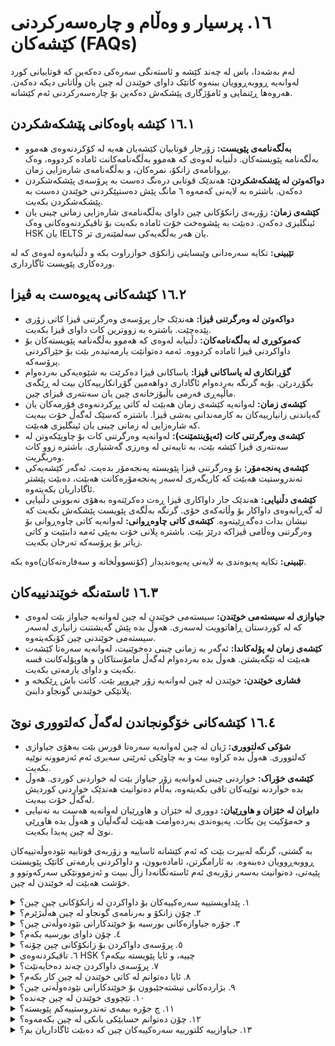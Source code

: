 # ١٦. پرسیار و وەڵام و چارەسەرکردنی کێشەکان (FAQs)

لەم بەشەدا، باس لە چەند کێشە و ئاستەنگی سەرەکی دەکەین کە قوتابیانی کورد لەوانەیە ڕووبەڕوویان ببنەوە کاتێک داوای خوێندن لە چین یان وڵاتانی دیکە دەکەن. هەروەها ڕێنمایی و ئامۆژگاری پێشکەش دەکەین بۆ چارەسەرکردنی ئەم کێشانە.

## ١٦.١ کێشە باوەکانی پێشکەشکردن

- **بەڵگەنامەی پێویست:** زۆرجار قوتابیان کێشەیان هەیە لە کۆکردنەوەی هەموو بەڵگەنامە پێویستەکان. دڵنیابە لەوەی کە هەموو بەڵگەنامەکانت ئامادە کردووە، وەک بڕوانامەی زانکۆ، نمرەکان، و بەڵگەنامەی شارەزایی زمان.
- **دواکەوتن لە پێشکەشکردن:** هەندێک قوتابی درەنگ دەست بە پرۆسەی پێشکەشکردن دەکەن. باشترە بە لایەنی کەمەوە ٦ مانگ پێش دەستپێکردنی خوێندن دەست بە پێشکەشکردن بکەیت.
- **کێشەی زمان:** زۆربەی زانکۆکانی چین داوای بەڵگەنامەی شارەزایی زمانی چینی یان ئینگلیزی دەکەن. دەبێت بە پێشوەخت خۆت ئامادە بکەیت بۆ تاقیکردنەوەکانی وەک HSK یان IELTS یان هەر بەڵگەیەکی سەلمێنەری تر.

  
**تێبینی:** تکایە سەرەدانی وێبسایتی زانکۆی خوازراوت بکە و دڵنیابەوە لەوەی کە لە وردەکاری پێویست ئاگارداری.

## ١٦.٢ کێشەکانی پەیوەست بە ڤیزا
- **دواکەوتن لە وەرگرتنی ڤیزا:** هەندێک جار پرۆسەی وەرگرتنی ڤیزا کاتی زۆری پێدەچێت. باشترە بە زووترین کات داوای ڤیزا بکەیت.
- **کەموکوڕی لە بەڵگەنامەکان:** دڵنیابە لەوەی کە هەموو بەڵگەنامە پێویستەکان بۆ داواکردنی ڤیزا ئامادە کردووە. ئەمە دەتوانێت یارمەتیدەر بێت بۆ خێراکردنی پرۆسەکە.
- **گۆڕانکاری لە یاساکانی ڤیزا:** یاساکانی ڤیزا دەکرێت بە شێوەیەکی بەردەوام بگۆڕدرێن. بۆیە گرنگە بەردەوام ئاگاداری دواهەمین گۆڕانکارییەکان بیت لە ڕێگەی ماڵپەڕی فەرمی باڵیۆزخانەی چین یان سەنتەری ڤیزای چین.
- **کێشەی زمان:** لەوانەیە کێشەی زمان هەبێت لە کاتی پڕکردنەوەی فۆرمەکان یان گەیاندنی زانیارییەکان بە کارمەندانی بەشی ڤیزا. باشترە کەسێک لەگەڵ خۆت ببەیت کە شارەزایی لە زمانی چینی یان ئینگلیزی هەبێت.
- **کێشەی وەرگرتنی کات (ئەپۆینتمێنت):** لەوانەیە وەرگرتنی کات بۆ چاوپێکەوتن لە سەنتەری ڤیزا کێشە بێت، بە تایبەتی لە وەرزی گەشتیاری. باشترە زوو کات وەربگریت.
- **کێشەی پەنجەمۆر:** بۆ وەرگرتنی ڤیزا پێویستە پەنجەمۆر بدەیت. ئەگەر کێشەیەکی تەندروستیت هەبێت کە کاریگەری لەسەر پەنجەمۆرەکانت هەبێت، دەبێت پێشتر ئاگاداریان بکەیتەوە.
- **کێشەی دڵنیایی:** هەندێک جار داواکاری ڤیزا ڕەت دەکرێتەوە بەهۆی نەبوونی دڵنیایی لە گەڕانەوەی داواکار بۆ وڵاتەکەی خۆی. گرنگە بەڵگەی پێویست پێشکەش بکەیت کە نیشان بدات دەگەڕێیتەوە.
**کێشەی کاتی چاوەڕوانی:** لەوانەیە کاتی چاوەڕوانی بۆ وەرگرتنی وەڵامی ڤیزاکە درێژ بێت. باشترە پلانی خۆت بەپێی ئەمە دابنێیت و کاتی زیاتر بۆ پرۆسەکە تەرخان بکەیت.

  
  

**تێبینی:** تکایە پەیوەندی بە لایەنی پەیوەندیدار (کۆنسووڵخانە و سەفارەتەکان)ەوە بکە.

## ١٦.٣ ئاستەنگە خوێندنییەکان

- **جیاوازی لە سیستەمی خوێندن:** سیستەمی خوێندن لە چین لەوانەیە جیاواز بێت لەوەی کە لە کوردستان ڕاهاتوویت لەسەری. هەوڵ بدە پێش گەیشتنت زانیاری لەسەر سیستەمی خوێندنی چین کۆبکەیتەوە.
- **کێشەی زمان لە پۆلەکاندا:** ئەگەر بە زمانی چینی دەخوێنیت، لەوانەیە سەرەتا کێشەت هەبێت لە تێگەیشتن. هەوڵ بدە بەردەوام لەگەڵ مامۆستاکان و هاوپۆلەکانت قسە بکەیت و داوای یارمەتی بکەیت.
- **فشاری خوێندن:** خوێندن لە چین لەوانەیە زۆر چڕوپڕ بێت. کاتت باش ڕێکبخە و پلانێکی خوێندنی گونجاو دابنێ.

## ١٦.٤ کێشەکانی خۆگونجاندن لەگەڵ کەلتووری نوێ

- **شۆکی کەلتووری:** ژیان لە چین لەوانەیە سەرەتا قورس بێت بەهۆی جیاوازی کەلتووری. هەوڵ بدە کراوە بیت و بە چاوێکی ئەرێنی سەیری ئەم ئەزموونە نوێیە بکەیت.
- **کێشەی خۆراک:** خواردنی چینی لەوانەیە زۆر جیاواز بێت لە خواردنی کوردی. هەوڵ بدە خواردنە نوێیەکان تاقی بکەیتەوە، بەڵام دەتوانیت هەندێک خواردنی کوردیش لەگەڵ خۆت ببەیت.
- **دابڕان لە خێزان و هاوڕێیان:** دووری لە خێزان و هاوڕێیان لەوانەیە هەست بە تەنیایی و خەمۆکیت پێ بکات. پەیوەندی بەردەوامت هەبێت لەگەڵیان و هەوڵ بدە هاوڕێی نوێ لە چین پەیدا بکەیت.

بە گشتی، گرنگە لەبیرت بێت کە ئەم کێشانە ئاساییە و زۆربەی قوتابیە نێودەوڵەتییەکان ڕووبەڕوویان دەبنەوە. بە ئارامگرتن، ئامادەبوون، و داواکردنی یارمەتی کاتێک پێویستت پێیەتی، دەتوانیت بەسەر زۆربەی ئەم ئاستەنگانەدا زاڵ ببیت و ئەزموونێکی سەرکەوتوو و خۆشت هەبێت لە خوێندن لە چین.



<details>
<summary>١. پێداویستییە سەرەکییەکان بۆ داواکردن لە زانکۆکانی چین چین؟</summary>

- بڕوانامەی ئامادەیی یان هاوتاکەی
- تۆماری نمرەکانی خوێندنی پێشوو
- کۆپی پاسپۆرت
- بڕوانامەی HSK (تاقیکردنەوەی شارەزایی زمانی چینی) بۆ بەرنامەکانی خوێندن بە زمانی چینی یان نمرەکانی TOEFL/IELTS بۆ بەرنامەکانی خوێندن بە زمانی ئینگلیزی
- نامەی پاڵپشتی
- وتاری کەسی یان پلانی خوێندن
</details>

<details>
<summary>٢. چۆن زانکۆ و بەرنامەی گونجاو لە چین هەڵبژێرم؟</summary>

- بواری خوێندنەکەت لەبەرچاو بگرە و بەدوای ئەو زانکۆیانەدا بگەڕێ کە پسپۆڕن لەو بوارەدا.
- پلەبەندی و ناوبانگی زانکۆکە بپشکنە.
- دەرفەتەکانی بورسیە کە زانکۆکە پێشکەشی دەکات، لێکۆڵینەوەی لەسەر بکە.
- شوێن و تێچووی ژیان لەبەرچاو بگرە.
</details>

<details>
<summary>٣. جۆرە جیاوازەکانی بورسیە بۆ خوێندکارانی نێودەوڵەتی چین؟</summary>

- بورسیەی حکومەتی چین (CSC)
- بورسیەی پەیمانگای کۆنفۆشیۆس
- بورسیەی تایبەت بە زانکۆ
- بورسیەی حکومەتی هەرێمی
</details>

<details>
<summary>٤. چۆن داوای بورسیە بکەم؟</summary>

- پێداویستی و کاتی کۆتایی تایبەت بە هەر بورسیەیەک بپشکنە.
- بەڵگەنامە پێویستەکان ئامادە بکە وەک تۆماری ئەکادیمی، نامەی پاڵپشتی، و پلانی خوێندن.
- داواکارییەکە لە ڕێگەی پۆرتاڵی زانکۆ یان دابینکەری بورسیەکەوە پێشکەش بکە.
</details>

<details>
<summary>٥. پرۆسەی داواکردن بۆ زانکۆکانی چین چۆنە؟</summary>

- زانکۆ و بەرنامە دڵخوازەکانت هەڵبژێرە.
- هەموو بەڵگەنامە پێویستەکان ئامادە بکە.
- فۆرمی داواکاری ئۆنلاین لە ماڵپەڕی فەرمی زانکۆکە پڕ بکەرەوە.
- کرێی داواکردن بدە (ئەگەر پێویست بێت).
- داواکارییەکە پێشکەش بکە و چاودێری دۆخەکەی بکە.
</details>

<details>
<summary>٦. تاقیکردنەوەی HSK چییە، و ئایا پێویستە بیکەم؟</summary>

- HSK تاقیکردنەوەیەکی ستانداردە بۆ شارەزایی زمانی چینی.
- بۆ ئەو کەسانە پێویستە کە زمانی چینی زمانی دایکیان نییە و داوای بەرنامەی خوێندن بە زمانی چینی دەکەن.
- ئاستی HSK پێویست بەندە بە بەرنامەکە و زانکۆکە.
</details>

<details>
<summary>٧. پرۆسەی داواکردن چەند دەخایەنێت؟</summary>

- پرۆسەی داواکردن دەکرێت چەند مانگێک بخایەنێت، لە ئامادەکردنی بەڵگەنامەکانەوە تا وەرگرتنی نامەی وەرگرتن.
- باشترە پرۆسەی داواکردن لانیکەم شەش مانگ پێش کات دەست پێ بکەیت.
</details>

<details>
<summary>٨. ئایا دەتوانم لە کاتی خوێندن لە چین کار بکەم؟</summary>

- ڕێگە بە خوێندکارانی نێودەوڵەتی دەدرێت کاری نیوە-کات یان ڕاهێنان بکەن بە مۆڵەتی زانکۆکەیان.
- کاتژمێرەکان و جۆری کارەکە لەلایەن یاسای چینەوە ڕێکخراوە.
</details>

<details>
<summary>٩. بژاردەکانی نیشتەجێبوون بۆ خوێندکارانی نێودەوڵەتی چین؟</summary>

- خوێندنگەی زانکۆ
- شوقەی دەرەوەی زانکۆ
- نیشتەجێبوونی هاوبەش لەگەڵ خوێندکارانی تر
</details>

<details>
<summary>١٠. تێچووی خوێندن لە چین چەندە؟</summary>

- کرێی خوێندن بەپێی زانکۆ و بەرنامە دەگۆڕێت بەڵام بە گشتی لە نێوان ٢,٠٠٠ تا ١٠,٠٠٠ دۆلاری ئەمریکی دەبێت بۆ ساڵێک.
- تێچووی ژیان، لەوانە نیشتەجێبوون، خواردن، و گواستنەوە، دەکرێت لە نێوان ٥٠٠ تا ١,٠٠٠ دۆلاری ئەمریکی بێت بۆ مانگێک.
</details>

<details>
<summary>١١. چ جۆرە بیمەی تەندروستییەکم پێویستە؟</summary>

- خوێندکارانی نێودەوڵەتی دەبێت بیمەی تەندروستییان هەبێت کە مانەوەیان لە چین دابین بکات.
- زانکۆکان زۆر جار پلانی بیمەی تەندروستی پێشکەش دەکەن، یان خوێندکاران دەتوانن هی خۆیان بکڕن.
</details>

<details>
<summary>١٢. چۆن دەتوانم حسابێکی بانکی لە چین بکەمەوە؟</summary>

- پێویستت بە پاسپۆرت، نامەی وەرگرتن، و بڕێکی کەمی پارە بۆ دانان دەبێت.
- سەردانی لقێکی بانکی ناوخۆیی بکە بۆ کردنەوەی حساب.
</details>

<details>
<summary>١٣. جیاوازییە کلتورییە سەرەکییەکان چین کە دەبێت ئاگاداریان بم؟</summary>

- تێگەیشتن لە داب و نەریت و ئەتیکێتی چینی
- بەربەستی زمان و شێوازەکانی پەیوەندیکردن
- چاوەڕوانی و شێوازی وانەوتنەوەی ئەکادیمی جیاواز
</details>




